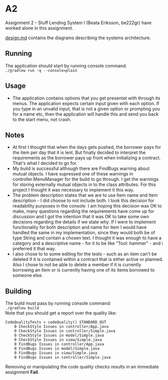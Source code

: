 # A2

Assignment 2 - Stuff Lending System
I (Beata Eriksson, be222gr) have worked alone in this assignment.

[design.md](design.md) contains the diagrams describing the systems architecture.

## Running
The application should start by running console command:  
`./gradlew run -q --console=plain`

## Usage
- The application contains options that you get presentet with through its menus. The application expects certain input given with each option. If you type in an unvalid input, that is not a given option or prompting you for a name etc, then the application will handle this and send you back to the start menu, not crash.

## Notes
- At first I thought that when the days gets pushed, the borrower pays for the item per day that it is lent. But finally decided to interpret the requirements as the borrower pays up front when initializing a contract. That's what I decided to go for. 
- My build is successful although there are FindBugs warning about mutual objects. I have supressed one of these warnings in controller.MenuManager for the build to go through. I get the warnings for storing externally mutual objects in to the class attributes. For this project I thought it was necessary to implement it this way.
- The problem description states that we are to use Item name and Item description - I did choose to not include both. I took this decision for readability purposes in the console. I am hoping this decision was OK to make, many questions regarding the requirements have come up for discussion and I got the intention that it was OK to take some own decisions regarding the details if we state why. If I were to implement functionality for both description and name for item I would have handled the same in my implementation, since they would both be of type String and contain a chosen text. I thought it was enough to have a category and a descriptive name - for it to be like "Tool: hammer" - and i preferred it that way.
- I also chose to to some editing for the tests - such as an item can't be deleted if it is contained within a contract that is either active or planned. Also I chose to not be able to delete a member if it is currently borrowing an item or is currently having one of its items borrowed to someone else.

## Building
The build must pass by running console command:  
`./gradlew build`  
Note that you should get a report over the quality like:
```
CodeQualityTests > codeQuality() STANDARD_OUT
    0 CheckStyle Issues in controller/App.java
    0 CheckStyle Issues in controller/Simple.java
    0 CheckStyle Issues in model/Simple.java
    0 CheckStyle Issues in view/Simple.java
    0 FindBugs Issues in controller/App.java
    0 FindBugs Issues in model/Simple.java
    0 FindBugs Issues in view/Simple.java
    0 FindBugs Issues in controller/Simple.java
```

Removing or manipulating the code quality checks results in an immediate assignment **Fail**. 